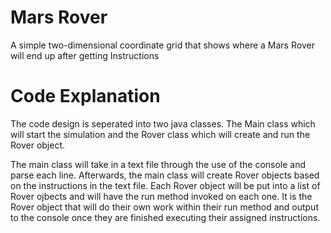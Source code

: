 # Mars Rover
A simple two-dimensional coordinate grid that shows where a Mars Rover will end up after getting Instructions

# Code Explanation
The code design is seperated into two java classes. The Main class which will start the simulation and the Rover class which will create and run the Rover object.

The main class will take in a text file through the use of the console and parse each line. Afterwards, the main class will create Rover objects based on the instructions in the text file. Each Rover object will be put into a list of Rover ojbects and will have the run method invoked on each one. It is the Rover object that will do their own work within their run method and output to the console once they are finished executing their assigned instructions. 
